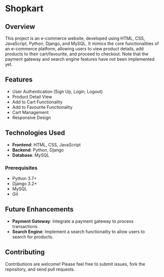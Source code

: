 # Shopkart

## Overview

This project is an e-commerce website, developed using HTML, CSS, JavaScript, Python, Django, and MySQL. It mimics the core functionalities of an e-commerce platform, allowing users to view product details, add products to their cart/favourite, and proceed to checkout. Note that the payment gateway and search engine features have not been implemented yet.

## Features

- User Authentication (Sign Up, Login, Logout)
- Product Detail View
- Add to Cart Functionality
- Add to Favourite Functionality
- Cart Management
- Responsive Design

## Technologies Used

- **Frontend**: HTML, CSS, JavaScript
- **Backend**: Python, Django
- **Database**: MySQL

### Prerequisites

- Python 3.7+
- Django 3.2+
- MySQL
- Git

## Future Enhancements

- **Payment Gateway**: Integrate a payment gateway to process transactions.
- **Search Engine**: Implement a search functionality to allow users to search for products.

## Contributing

Contributions are welcome! Please feel free to submit issues, fork the repository, and send pull requests.




